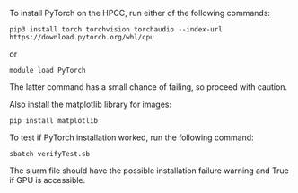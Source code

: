 To install PyTorch on the HPCC, run either of the following commands:
```
pip3 install torch torchvision torchaudio --index-url https://download.pytorch.org/whl/cpu
```
or
```
module load PyTorch
```

The latter command has a small chance of failing, so proceed with caution.

Also install the matplotlib library for images:
```
pip install matplotlib
```

To test if PyTorch installation worked, run the following command:
```
sbatch verifyTest.sb
```

The slurm file should have the possible installation failure warning and True if GPU is accessible.

